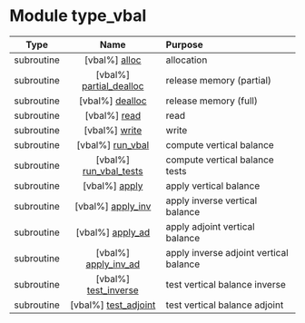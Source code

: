 # Module type_vbal

| Type | Name | Purpose |
| :--: | :--: | :---------- |
| subroutine | [vbal%] [alloc](https://github.com/benjaminmenetrier/bump-standalone/tree/master/src/type_vbal.F90#L62) | allocation |
| subroutine | [vbal%] [partial_dealloc](https://github.com/benjaminmenetrier/bump-standalone/tree/master/src/type_vbal.F90#L111) | release memory (partial) |
| subroutine | [vbal%] [dealloc](https://github.com/benjaminmenetrier/bump-standalone/tree/master/src/type_vbal.F90#L136) | release memory (full) |
| subroutine | [vbal%] [read](https://github.com/benjaminmenetrier/bump-standalone/tree/master/src/type_vbal.F90#L168) | read |
| subroutine | [vbal%] [write](https://github.com/benjaminmenetrier/bump-standalone/tree/master/src/type_vbal.F90#L250) | write |
| subroutine | [vbal%] [run_vbal](https://github.com/benjaminmenetrier/bump-standalone/tree/master/src/type_vbal.F90#L332) | compute vertical balance |
| subroutine | [vbal%] [run_vbal_tests](https://github.com/benjaminmenetrier/bump-standalone/tree/master/src/type_vbal.F90#L613) | compute vertical balance tests |
| subroutine | [vbal%] [apply](https://github.com/benjaminmenetrier/bump-standalone/tree/master/src/type_vbal.F90#L637) | apply vertical balance |
| subroutine | [vbal%] [apply_inv](https://github.com/benjaminmenetrier/bump-standalone/tree/master/src/type_vbal.F90#L675) | apply inverse vertical balance |
| subroutine | [vbal%] [apply_ad](https://github.com/benjaminmenetrier/bump-standalone/tree/master/src/type_vbal.F90#L713) | apply adjoint vertical balance |
| subroutine | [vbal%] [apply_inv_ad](https://github.com/benjaminmenetrier/bump-standalone/tree/master/src/type_vbal.F90#L751) | apply inverse adjoint vertical balance |
| subroutine | [vbal%] [test_inverse](https://github.com/benjaminmenetrier/bump-standalone/tree/master/src/type_vbal.F90#L789) | test vertical balance inverse |
| subroutine | [vbal%] [test_adjoint](https://github.com/benjaminmenetrier/bump-standalone/tree/master/src/type_vbal.F90#L850) | test vertical balance adjoint |
